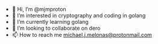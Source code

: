 - 👋 Hi, I’m @mjmproton
- 👀 I’m interested in cryptography and coding in golang
- 🌱 I’m currently learning golang
- 💞️ I’m looking to collaborate on dero
- 📫 How to reach me michael.j.melonas@protonmail.com

<!---
mjmproton/mjmproton is a ✨ special ✨ repository because its `README.md` (this file) appears on your GitHub profile.
You can click the Preview link to take a look at your changes.
--->
